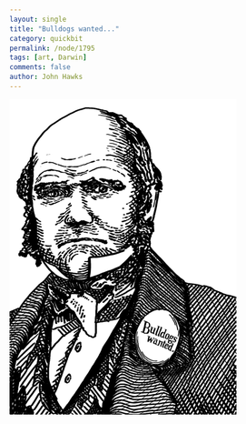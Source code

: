 ```yaml
---
layout: single 
title: "Bulldogs wanted..." 
category: quickbit
permalink: /node/1795
tags: [art, Darwin] 
comments: false 
author: John Hawks 
---
```


<div class="middle-picture">
<img src="/graphics/darwin-1855-woodcut.png" width="400" height="555" alt="Bulldogs wanted." />
</div>

